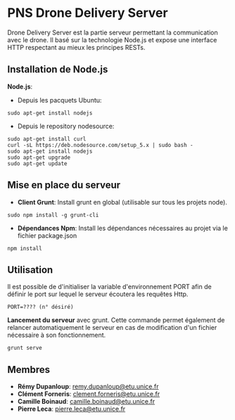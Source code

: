 PNS Drone Delivery Server
=========================

Drone Delivery Server est la partie serveur permettant la communication avec le drone.
Il basé sur la technologie Node.js et expose une interface HTTP respectant au mieux les principes
RESTs.

## Installation de Node.js

**Node.js**:
  - Depuis les pacquets Ubuntu:
```
sudo apt-get install nodejs
```
  - Depuis le repository nodesource:
```
sudo apt-get install curl
curl -sL https://deb.nodesource.com/setup_5.x | sudo bash -
sudo apt-get install nodejs
sudo apt-get upgrade
sudo apt-get update
```

## Mise en place du serveur

* **Client Grunt**: Install grunt en global (utilisable sur tous les
projets node).
```
sudo npm install -g grunt-cli
```

* **Dépendances Npm**: Install les dépendances nécessaires au projet via le
fichier package.json
```
npm install
```

## Utilisation

Il est possible de d'initialiser la variable d'environnement PORT afin de définir
le port sur lequel le serveur écoutera les requêtes Http.
```
PORT=???? (n° désiré)
```

**Lancement du serveur** avec grunt. Cette commande permet également de relancer
automatiquement le serveur en cas de modification d'un fichier nécessaire à son
fonctionnement.
```
grunt serve
```

## Membres

* **Rémy Dupanloup**: remy.dupanloup@etu.unice.fr
* **Clément Forneris**: clement.forneris@etu.unice.fr
* **Camille Boinaud**: camille.boinaud@etu.unice.fr
* **Pierre Leca**: pierre.leca@etu.unice.fr
